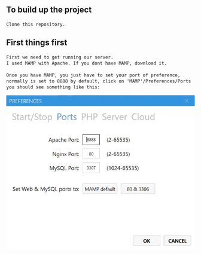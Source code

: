 ## To build up the project
```
Clone this repository.
```
## First things first
```
First we need to get running our server. 
I used MAMP with Apache. If you dont have MAMP, download it.

Once you have MAMP, you just have to set your port of preference, normally is set to 8888 by default, click on 'MAMP'/Preferences/Ports you should see something like this:
```
![mamp](./exampleImages/mampExample.jpg)
